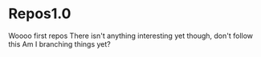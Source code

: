 # Repos1.0
Woooo first repos
There isn't anything interesting yet though, don't follow this
Am I branching things yet?
